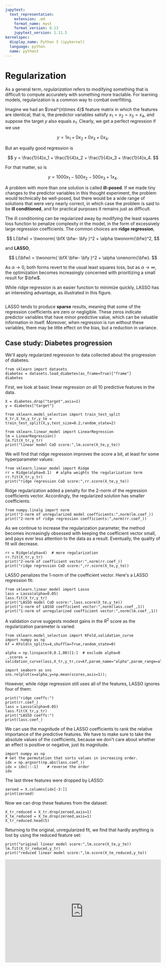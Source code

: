 ```yaml
---
jupytext:
  text_representation:
    extension: .md
    format_name: myst
    format_version: 0.13
    jupytext_version: 1.11.5
kernelspec:
  display_name: Python 3 (ipykernel)
  language: python
  name: python3
---
```


# Regularization

As a general term, *regularization* refers to modifying something that is difficult to compute accurately with something more tractable. For learning models, regularization is a common way to combat overfitting.

Imagine we had an $\real^{n\times 4}$ feature matrix in which the features are identical; that is, the predictor variables satisfy $x_1=x_2=x_3=x_4$, and suppose the target $y$ also equals $x_1$. Clearly, we get a perfect regression if we use

$$
y = 1x_1 + 0x_2 + 0x_3 + 0x_4.
$$

But an equally good regression is 

$$
y = \frac{1}{4}x_1 + \frac{1}{4}x_2 + \frac{1}{4}x_3 + \frac{1}{4}x_4.
$$

For that matter, so is

$$
y = 1000x_1 - 500x_2 - 500x_3 + 1x_4.
$$

A problem with more than one solution is called **ill-posed**. If we made tiny changes to the predictor variables in this thought experiment, the problem would technically be well-posed, but there would be a wide range of solutions that were very nearly correct, in which case the problem is said to be **ill conditioned**, and for practical purposes it remains just as difficult.

The ill conditioning can be regularized away by modifying the least squares loss function to penalize complexity in the model, in the form of excessively large regression coefficients. The common choices are **ridge regression**,

$$
L(\bfw) = \twonorm{ \bfX \bfw- \bfy }^2 + \alpha \twonorm{\bfw}^2,
$$

and **LASSO**, 

$$
L(\bfw) = \twonorm{ \bfX \bfw- \bfy }^2 + \alpha \onenorm{\bfw}.
$$

As $\alpha\to 0$, both forms revert to the usual least squares loss, but as $\alpha \to \infty$, the optimization becomes increasingly concerned with prioritizing a small result for $\bfw$. 

While ridge regression is an easier function to minimize quickly, LASSO has an interesting advantage, as illustrated in this figure.

```{figure} ../_static/regularization.png
```

LASSO tends to produce **sparse** results, meaning that some of the regression coefficients are zero or negligible. These zeros indicate predictor variables that have minor predictive value, which can be valuable information in itself. Moreover, when regression is run without these variables, there may be little effect on the bias, but a reduction in variance.

## Case study: Diabetes progression

We'll apply regularized regression to data collected about the progression of diabetes.

```{code-cell} ipython3
from sklearn import datasets
diabetes = datasets.load_diabetes(as_frame=True)["frame"]
diabetes
```

First, we look at basic linear regression on all 10 predictive features in the data.

```{code-cell} ipython3
X = diabetes.drop("target",axis=1)
y = diabetes["target"]

from sklearn.model_selection import train_test_split
X_tr,X_te,y_tr,y_te = train_test_split(X,y,test_size=0.2,random_state=2)

from sklearn.linear_model import LinearRegression
lm = LinearRegression()
lm.fit(X_tr,y_tr)
print("linear model CoD score:",lm.score(X_te,y_te))
```

We will find that ridge regression improves the score a bit, at least for some hyperparameter values:

```{code-cell} ipython3
from sklearn.linear_model import Ridge
rr = Ridge(alpha=0.1)  # alpha weights the regularization term
rr.fit(X_tr,y_tr)
print("ridge regression CoD score:",rr.score(X_te,y_te))
```

Ridge regularization added a penalty for the 2-norm of the regression coefficients vector. Accordingly, the regularized solution has smaller coefficients:

```{code-cell} ipython3
from numpy.linalg import norm
print("2-norm of unregularized model coefficients:",norm(lm.coef_))
print("2-norm of ridge regression coefficients:",norm(rr.coef_))
```

As we continue to increase the regularization parameter, the method becomes increasingly obsessed with keeping the coefficient vector small, and pays ever less attention to the data as a result. Eventually, the quality of fit will decrease.

```{code-cell} ipython3
rr = Ridge(alpha=4)  # more regularization
rr.fit(X_tr,y_tr)
print("2-norm of coefficient vector:",norm(rr.coef_))
print("ridge regression CoD score:",rr.score(X_te,y_te))
```

LASSO penalizes the 1-norm of the coefficient vector. Here's a LASSO regression fit:

```{code-cell} ipython3
from sklearn.linear_model import Lasso
lass = Lasso(alpha=0.05)
lass.fit(X_tr,y_tr)
print("LASSO model CoD score:",lass.score(X_te,y_te))
print("1-norm of LASSO coefficient vector:",norm(lass.coef_,1))
print("1-norm of unregularized coefficient vector:",norm(lm.coef_,1))
```

A validation curve suggests modest gains in the $R^2$ score as the regularization parameter is varied:

```{code-cell} ipython3
from sklearn.model_selection import KFold,validation_curve
import numpy as np
kf = KFold(n_splits=4,shuffle=True,random_state=0)

alpha = np.linspace(0,0.1,80)[1:]  # exclude alpha=0
_,scores = validation_curve(lass,X_tr,y_tr,cv=kf,param_name="alpha",param_range=alpha)
```

```{code-cell} ipython3
import seaborn as sns
sns.relplot(x=alpha,y=np.mean(scores,axis=1));
```

However, while ridge regression still uses all of the features, LASSO ignores four of them:

```{code-cell} ipython3
print("ridge coeffs:")
print(rr.coef_)
lass = Lasso(alpha=0.05)
lass.fit(X_tr,y_tr)
print("LASSO coeffs:")
print(lass.coef_)
```

We can use the magnitude of the LASSO coefficients to rank the relative importance of the predictive features. We have to make sure to take the absolute values of the coefficients, because we don't care about whether an effect is positive or negative, just its magnitude.

```{code-cell} ipython3
import numpy as np
# Get the permutation that sorts values in increasing order.
idx = np.argsort(np.abs(lass.coef_))  
idx = idx[::-1]    # reverse the order
idx
```

The last three features were dropped by LASSO:

```{code-cell} ipython3
zeroed = X.columns[idx[-3:]]
print(zeroed)
```

Now we can drop these features from the dataset:

```{code-cell} ipython3
X_tr_reduced = X_tr.drop(zeroed,axis=1)
X_te_reduced = X_te.drop(zeroed,axis=1)
X_tr_reduced.head(5)
```

Returning to the original, unregularized fit, we find that hardly anything is lost by using the reduced feature set:

```{code-cell} ipython3
print("original linear model score:",lm.score(X_te,y_te))
lm.fit(X_tr_reduced,y_tr)
print("reduced linear model score:",lm.score(X_te_reduced,y_te))
```

<div style="max-width:608px"><div style="position:relative;padding-bottom:66.118421052632%"><iframe id="kaltura_player" src="https://cdnapisec.kaltura.com/p/2358381/sp/235838100/embedIframeJs/uiconf_id/43030021/partner_id/2358381?iframeembed=true&playerId=kaltura_player&entry_id=1_irlwjqis&flashvars[streamerType]=auto&amp;flashvars[localizationCode]=en&amp;flashvars[leadWithHTML5]=true&amp;flashvars[sideBarContainer.plugin]=true&amp;flashvars[sideBarContainer.position]=left&amp;flashvars[sideBarContainer.clickToClose]=true&amp;flashvars[chapters.plugin]=true&amp;flashvars[chapters.layout]=vertical&amp;flashvars[chapters.thumbnailRotator]=false&amp;flashvars[streamSelector.plugin]=true&amp;flashvars[EmbedPlayer.SpinnerTarget]=videoHolder&amp;flashvars[dualScreen.plugin]=true&amp;flashvars[Kaltura.addCrossoriginToIframe]=true&amp;&wid=1_zgo9xrkv" width="608" height="402" allowfullscreen webkitallowfullscreen mozAllowFullScreen allow="autoplay *; fullscreen *; encrypted-media *" sandbox="allow-forms allow-same-origin allow-scripts allow-top-navigation allow-pointer-lock allow-popups allow-modals allow-orientation-lock allow-popups-to-escape-sandbox allow-presentation allow-top-navigation-by-user-activation" frameborder="0" title="Kaltura Player" style="position:absolute;top:0;left:0;width:100%;height:100%"></iframe></div></div>
